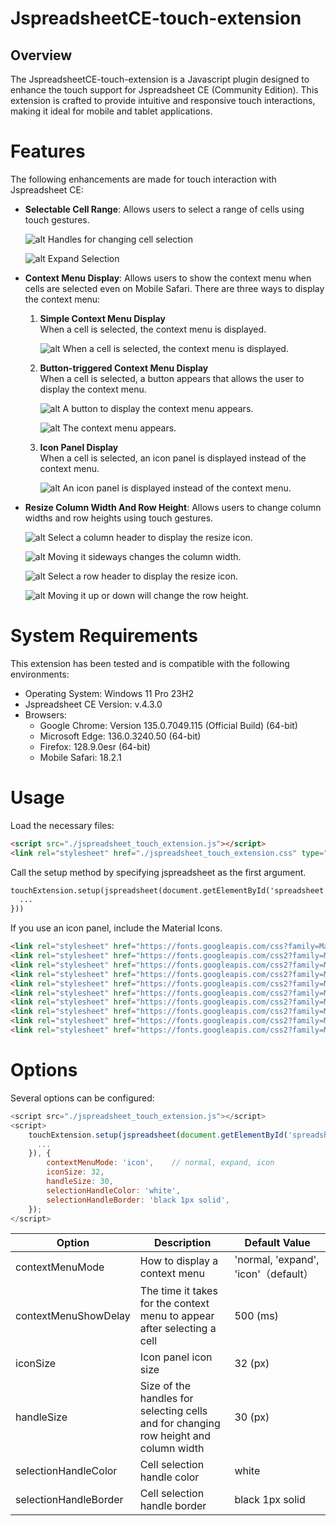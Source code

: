 # JspreadsheetCE-touch-extension
## Overview
The JspreadsheetCE-touch-extension is a Javascript plugin designed to enhance the touch support for Jspreadsheet CE (Community Edition). This extension is crafted to provide intuitive and responsive touch interactions, making it ideal for mobile and tablet applications.

# Features
The following enhancements are made for touch interaction with Jspreadsheet CE:
* **Selectable Cell Range**: Allows users to select a range of cells using touch gestures.

  ![alt Handles for changing cell selection](images/image1.png "Handles for changing cell selection")

  ![alt Expand Selection](images/image2.png "Expand Selection")

* **Context Menu Display**: Allows users to show the context menu when cells are selected even on Mobile Safari. There are three ways to display the context menu:
  1. **Simple Context Menu Display**  
   When a cell is selected, the context menu is displayed.

     ![alt When a cell is selected, the context menu is displayed.](images/image3.png "When a cell is selected, the context menu is displayed.")

  2. **Button-triggered Context Menu Display**  
   When a cell is selected, a button appears that allows the user to display the context menu.
  
     ![alt A button to display the context menu appears.](images/image4.png "A button to display the context menu appears.")

     ![alt The context menu appears.](images/image5.png "The context menu appears.")

  3. **Icon Panel Display**  
   When a cell is selected, an icon panel is displayed instead of the context menu.

     ![alt An icon panel is displayed instead of the context menu.](images/image6.png "An icon panel is displayed instead of the context menu.")

* **Resize Column Width And Row Height**: Allows users to change column widths and row heights using touch gestures.

  ![alt Select a column header to display the resize icon.](images/image7.png "Select a column header to display the resize icon.")

  ![alt Moving it sideways changes the column width.](images/image8.png "Moving it sideways changes the column width.")

  ![alt Select a row header to display the resize icon.](images/image9.png "Select a row header to display the resize icon.")

  ![alt Moving it up or down will change the row height.](images/image10.png "Moving it up or down will change the row height.")

# System Requirements
This extension has been tested and is compatible with the following environments:
* Operating System: Windows 11 Pro 23H2
* Jspreadsheet CE Version: v.4.3.0
* Browsers:
  * Google Chrome: Version 135.0.7049.115 (Official Build) (64-bit)
  * Microsoft Edge: 136.0.3240.50 (64-bit)
  * Firefox: 128.9.0esr (64-bit)
  * Mobile Safari: 18.2.1

# Usage
Load the necessary files:
```html
<script src="./jspreadsheet_touch_extension.js"></script>
<link rel="stylesheet" href="./jspreadsheet_touch_extension.css" type="text/css" />
```
Call the setup method by specifying jspreadsheet as the first argument.
```html
touchExtension.setup(jspreadsheet(document.getElementById('spreadsheet'), {
  ...
}))
```

If you use an icon panel, include the Material Icons.
```html
<link rel="stylesheet" href="https://fonts.googleapis.com/css?family=Material+Icons" />
<link rel="stylesheet" href="https://fonts.googleapis.com/css2?family=Material+Symbols+Outlined:opsz,wght,FILL,GRAD@20..48,100..700,0..1,-50..200&icon_names=add_column_left" />
<link rel="stylesheet" href="https://fonts.googleapis.com/css2?family=Material+Symbols+Outlined:opsz,wght,FILL,GRAD@20..48,100..700,0..1,-50..200&icon_names=add_column_right" />
<link rel="stylesheet" href="https://fonts.googleapis.com/css2?family=Material+Symbols+Outlined:opsz,wght,FILL,GRAD@20..48,100..700,0..1,-50..200&icon_names=cell_merge" />
<link rel="stylesheet" href="https://fonts.googleapis.com/css2?family=Material+Symbols+Outlined:opsz,wght,FILL,GRAD@20..48,100..700,0..1,-50..200&icon_names=edit_square" />
<link rel="stylesheet" href="https://fonts.googleapis.com/css2?family=Material+Symbols+Outlined:opsz,wght,FILL,GRAD@20..48,100..700,0..1,-50..200&icon_names=sort" />
<link rel="stylesheet" href="https://fonts.googleapis.com/css2?family=Material+Symbols+Outlined:opsz,wght,FILL,GRAD@20..48,100..700,0..1,-50..200&icon_names=segment" />
<link rel="stylesheet" href="https://fonts.googleapis.com/css2?family=Material+Symbols+Outlined:opsz,wght,FILL,GRAD@20..48,100..700,0..1,-50..200&icon_names=add_row_above" />
<link rel="stylesheet" href="https://fonts.googleapis.com/css2?family=Material+Symbols+Outlined:opsz,wght,FILL,GRAD@20..48,100..700,0..1,-50..200&icon_names=add_row_below" />
<link rel="stylesheet" href="https://fonts.googleapis.com/css2?family=Material+Symbols+Outlined:opsz,wght,FILL,GRAD@20..48,100..700,0..1,-50..200&icon_names=variable_remove" />
```

# Options
Several options can be configured:
```javascript
<script src="./jspreadsheet_touch_extension.js"></script>
<script>
	touchExtension.setup(jspreadsheet(document.getElementById('spreadsheet'), {
	  ...
	}), {
		contextMenuMode: 'icon',	// normal, expand, icon
		iconSize: 32,
		handleSize: 30,
		selectionHandleColor: 'white',
		selectionHandleBorder: 'black 1px solid',
	});
</script>
```

| Option | Description | Default Value |
|----------|-------------|------|
| contextMenuMode | How to display a context menu | 'normal, 'expand', 'icon'（default） |
| contextMenuShowDelay | The time it takes for the context menu to appear after selecting a cell | 500 (ms) |
| iconSize | Icon panel icon size | 32 (px) |
| handleSize | Size of the handles for selecting cells and for changing row height and column width | 30 (px) |
| selectionHandleColor | Cell selection handle color | white |
| selectionHandleBorder | Cell selection handle border | black 1px solid |
